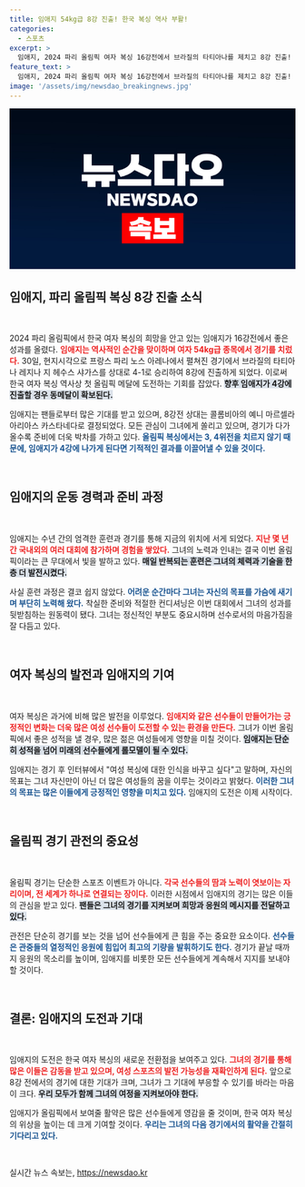 ```yaml
---
title: 임애지 54kg급 8강 진출! 한국 복싱 역사 부활!
categories:
  - 스포츠
excerpt: >
  임애지, 2024 파리 올림픽 여자 복싱 16강전에서 브라질의 타티아나를 제치고 8강 진출! 한국 여자 복싱 역사 새로 쓰기 위한 여정이 계속된다. 다음 상대는 콜롬비아의 예니 마르셀라!
feature_text: >
  임애지, 2024 파리 올림픽 여자 복싱 16강전에서 브라질의 타티아나를 제치고 8강 진출! 한국 여자 복싱 역사 새로 쓰기 위한 여정이 계속된다. 다음 상대는 콜롬비아의 예니 마르셀라!
image: '/assets/img/newsdao_breakingnews.jpg'
---
```


<p><img src="/assets/img/newsdao_breakingnews.jpg" alt="bookingtag 속보" /></p>

<h2 data-ke-size="size26">임애지, 파리 올림픽 복싱 8강 진출 소식</h2>

<p data-ke-size="size16">&nbsp;</p>

<p>2024 파리 올림픽에서 한국 여자 복싱의 희망을 안고 있는 임애지가 16강전에서 좋은 성과를 올렸다. <b><span style="color: #ee2323;">임애지는 역사적인 순간을 맞이하며 여자 54kg급 종목에서 경기를 치렀다.</span></b> 30일, 현지시각으로 프랑스 파리 노스 아레나에서 펼쳐진 경기에서 브라질의 타티아나 레지나 지 헤수스 샤가스를 상대로 4-1로 승리하여 8강에 진출하게 되었다. 이로써 한국 여자 복싱 역사상 첫 올림픽 메달에 도전하는 기회를 잡았다. <b><span style="background-color: #21538527;">향후 임애지가 4강에 진출할 경우 동메달이 확보된다.</span></b></p>

<p>임애지는 팬들로부터 많은 기대를 받고 있으며, 8강전 상대는 콜롬비아의 예니 마르셀라 아리아스 카스타네다로 결정되었다. 모든 관심이 그녀에게 쏠리고 있으며, 경기가 다가올수록 준비에 더욱 박차를 가하고 있다. <b><span style="color: #1a5490;">올림픽 복싱에서는 3, 4위전을 치르지 않기 때문에, 임애지가 4강에 나가게 된다면 기적적인 결과를 이끌어낼 수 있을 것이다.</span></b></p>

<p data-ke-size="size16">&nbsp;</p>

<h2 data-ke-size="size26">임애지의 운동 경력과 준비 과정</h2> 

<p data-ke-size="size16">&nbsp;</p>

<p>임애지는 수년 간의 엄격한 훈련과 경기를 통해 지금의 위치에 서게 되었다. <b><span style="color: #ee2323;">지난 몇 년간 국내외의 여러 대회에 참가하며 경험을 쌓았다.</span></b> 그녀의 노력과 인내는 결국 이번 올림픽이라는 큰 무대에서 빛을 발하고 있다. <b><span style="background-color: #21538527;">매일 반복되는 훈련은 그녀의 체력과 기술을 한층 더 발전시켰다.</span></b> </p>

<p>사실 훈련 과정은 결코 쉽지 않았다. <b><span style="color: #1a5490;">어려운 순간마다 그녀는 자신의 목표를 가슴에 새기며 부단히 노력해 왔다.</span></b> 착실한 준비와 적절한 컨디셔닝은 이번 대회에서 그녀의 성과를 뒷받침하는 원동력이 됐다. 그녀는 정신적인 부분도 중요시하며 선수로서의 마음가짐을 잘 다듬고 있다.</p>

<p data-ke-size="size16">&nbsp;</p>

<h2 data-ke-size="size26">여자 복싱의 발전과 임애지의 기여</h2>

<p data-ke-size="size16">&nbsp;</p>

<p>여자 복싱은 과거에 비해 많은 발전을 이루었다. <b><span style="color: #ee2323;">임애지와 같은 선수들이 만들어가는 긍정적인 변화는 더욱 많은 여성 선수들이 도전할 수 있는 환경을 만든다.</span></b> 그녀가 이번 올림픽에서 좋은 성적을 낼 경우, 많은 젊은 여성들에게 영향을 미칠 것이다. <b><span style="background-color: #21538527;">임애지는 단순히 성적을 넘어 미래의 선수들에게 롤모델이 될 수 있다.</span></b></p>

<p>임애지는 경기 후 인터뷰에서 "여성 복싱에 대한 인식을 바꾸고 싶다"고 말하며, 자신의 목표는 그녀 자신만이 아닌 더 많은 여성들의 꿈을 이루는 것이라고 밝혔다. <b><span style="color: #1a5490;">이러한 그녀의 목표는 많은 이들에게 긍정적인 영향을 미치고 있다.</span></b> 임애지의 도전은 이제 시작이다. </p>

<p data-ke-size="size16">&nbsp;</p>

<h2 data-ke-size="size26">올림픽 경기 관전의 중요성</h2>

<p data-ke-size="size16">&nbsp;</p>

<p>올림픽 경기는 단순한 스포츠 이벤트가 아니다. <b><span style="color: #ee2323;">각국 선수들의 땀과 노력이 엿보이는 자리이며, 전 세계가 하나로 연결되는 장이다.</span></b> 이러한 시점에서 임애지의 경기는 많은 이들의 관심을 받고 있다. <b><span style="background-color: #21538527;">팬들은 그녀의 경기를 지켜보며 희망과 응원의 메시지를 전달하고 있다.</span></b></p>

<p>관전은 단순히 경기를 보는 것을 넘어 선수들에게 큰 힘을 주는 중요한 요소이다. <b><span style="color: #1a5490;">선수들은 관중들의 열정적인 응원에 힘입어 최고의 기량을 발휘하기도 한다.</span></b> 경기가 끝날 때까지 응원의 목소리를 높이며, 임애지를 비롯한 모든 선수들에게 계속해서 지지를 보내야 할 것이다.</p>

<p data-ke-size="size16">&nbsp;</p>

<h2 data-ke-size="size26">결론: 임애지의 도전과 기대</h2>

<p data-ke-size="size16">&nbsp;</p>

<p>임애지의 도전은 한국 여자 복싱의 새로운 전환점을 보여주고 있다. <b><span style="color: #ee2323;">그녀의 경기를 통해 많은 이들은 감동을 받고 있으며, 여성 스포츠의 발전 가능성을 재확인하게 된다.</span></b> 앞으로 8강 전에서의 경기에 대한 기대가 크며, 그녀가 그 기대에 부응할 수 있기를 바라는 마음이 크다. <b><span style="background-color: #21538527;">우리 모두가 함께 그녀의 여정을 지켜보아야 한다.</span></b></p>

<p>임애지가 올림픽에서 보여줄 활약은 많은 선수들에게 영감을 줄 것이며, 한국 여자 복싱의 위상을 높이는 데 크게 기여할 것이다. <b><span style="color: #1a5490;">우리는 그녀의 다음 경기에서의 활약을 간절히 기다리고 있다.</span></b></p>

<p data-ke-size="size16">&nbsp;</p>
실시간 뉴스 속보는, <a href="https://newsdao.kr" rel="dofollow">https://newsdao.kr</a>


